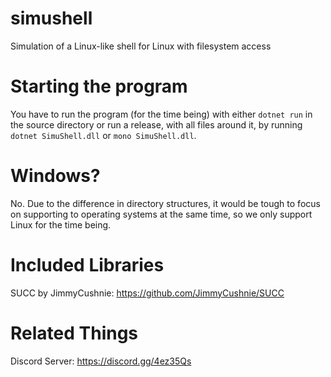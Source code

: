 # simushell
Simulation of a Linux-like shell for Linux with filesystem access

# Starting the program
You have to run the program (for the time being) with either `dotnet run` in the source directory or run a release, with all files around it, by running `dotnet SimuShell.dll` or `mono SimuShell.dll`.

# Windows?
No.
Due to the difference in directory structures, it would be tough to focus on supporting to operating systems at the same time, so we only support Linux for the time being.

# Included Libraries
SUCC by JimmyCushnie: https://github.com/JimmyCushnie/SUCC  

# Related Things
Discord Server: https://discord.gg/4ez35Qs
